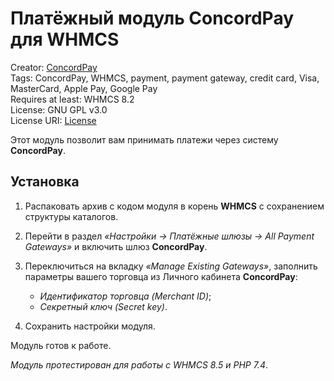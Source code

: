 # Платёжный модуль ConcordPay для WHMCS

Creator: [ConcordPay](https://concordpay.concord.ua)<br>
Tags: ConcordPay, WHMCS, payment, payment gateway, credit card, Visa, MasterCard, Apple Pay, Google Pay<br>
Requires at least: WHMCS 8.2<br>
License: GNU GPL v3.0<br>
License URI: [License](https://opensource.org/licenses/GPL-3.0)

Этот модуль позволит вам принимать платежи через систему **ConcordPay**.

## Установка

1. Распаковать архив с кодом модуля в корень **WHMCS** с сохранением структуры каталогов.

2. Перейти в раздел *«Настройки -> Платёжные шлюзы -> All Payment Gateways»* и включить шлюз **ConcordPay**.

3. Переключиться на вкладку *«Manage Existing Gateways»*, заполнить параметры вашего торговца из Личного кабинета **ConcordPay**:
    - *Идентификатор торговца (Merchant ID)*;
    - *Секретный ключ (Secret key)*.

4. Сохранить настройки модуля.

Модуль готов к работе.

*Модуль протестирован для работы с WHMCS 8.5 и PHP 7.4*.